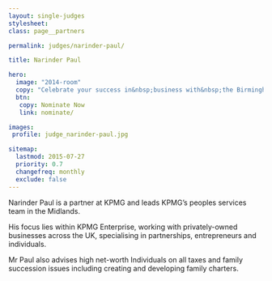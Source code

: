 ```yaml
---
layout: single-judges
stylesheet:
class: page__partners

permalink: judges/narinder-paul/

title: Narinder Paul

hero:
  image: "2014-room"
  copy: "Celebrate your success in&nbsp;business with&nbsp;the Birmingham&nbsp;Post"
  btn:
   copy: Nominate Now
   link: nominate/

images:
 profile: judge_narinder-paul.jpg

sitemap:
  lastmod: 2015-07-27
  priority: 0.7
  changefreq: monthly
  exclude: false
---
```


Narinder Paul is a partner at KPMG and leads KPMG&rsquo;s peoples services team in the Midlands.

His focus lies within KPMG Enterprise, working with privately-owned businesses across the UK, specialising in partnerships, entrepreneurs and individuals.

Mr Paul also advises high net-worth Individuals on all taxes and family succession issues including creating and developing family charters.
